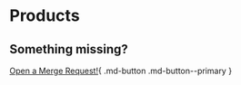 # Products

## Something missing?

[Open a Merge Request!](https://gitlab.jatic.net){ .md-button .md-button--primary }
